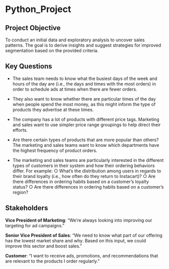 # Python_Project
## Project Objective
To conduct an initial data and exploratory analysis to uncover sales patterns. The goal is to derive insights and suggest strategies for improved segmentation based on the provided criteria.

## Key Questions

- The sales team needs to know what the busiest days of the week and hours of the day are (i.e., the days and times with the most orders) in order to schedule ads at times when there are fewer orders.

- They also want to know whether there are particular times of the day when people spend the most money, as this might inform the type of products they advertise at these times.

- The company has a lot of products with different price tags. Marketing and sales want to use simpler price range groupings to help direct their efforts.

- Are there certain types of products that are more popular than others? The marketing and sales teams want to know which departments have the highest frequency of product orders.

- The marketing and sales teams are particularly interested in the different types of customers in their system and how their ordering behaviors differ. For example:
○ What’s the distribution among users in regards to their brand loyalty (i.e., how often do they return to Instacart)?
○ Are there differences in ordering habits based on a customer’s loyalty status?
○ Are there differences in ordering habits based on a customer’s region?

## Stakeholders

**Vice President of Marketing**: “We’re always looking into improving our targeting for ad campaigns.”

**Senior Vice President of Sales**: “We need to know what part of our offering has the lowest market share and why. Based on this input, we could improve this sector and boost sales.”

**Customer**: “I want to receive ads, promotions, and recommendations that are relevant to the products I order regularly.”
